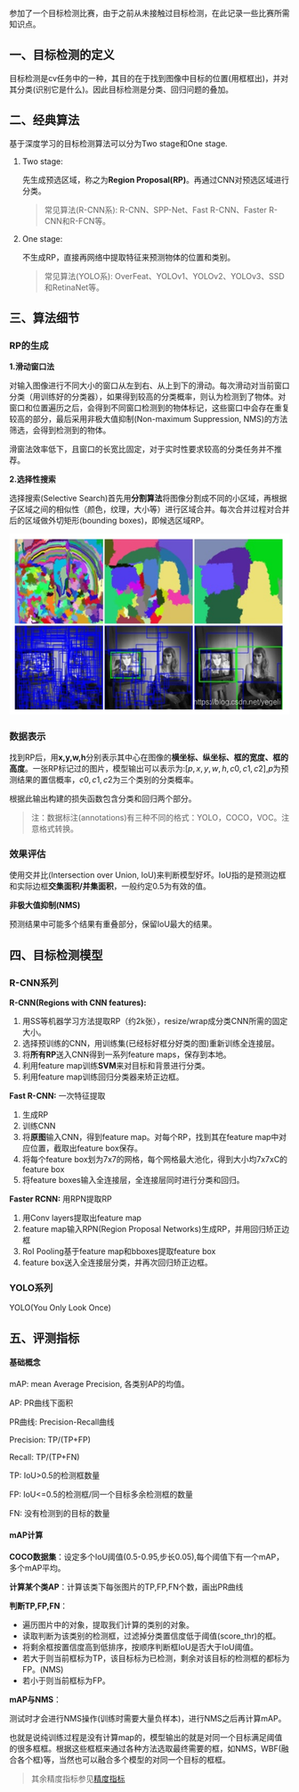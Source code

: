 参加了一个目标检测比赛，由于之前从未接触过目标检测，在此记录一些比赛所需知识点。

## 一、目标检测的定义

目标检测是cv任务中的一种，其目的在于找到图像中目标的位置(用框框出)，并对其分类(识别它是什么)。因此目标检测是分类、回归问题的叠加。

## 二、经典算法

基于深度学习的目标检测算法可以分为Two stage和One stage.

1. Two stage:

   先生成预选区域，称之为**Region Proposal(RP)**。再通过CNN对预选区域进行分类。

   > 常见算法(R-CNN系): R-CNN、SPP-Net、Fast R-CNN、Faster R-CNN和R-FCN等。

2. One stage:

   不生成RP，直接再网络中提取特征来预测物体的位置和类别。

   > 常见算法(YOLO系): OverFeat、YOLOv1、YOLOv2、YOLOv3、SSD和RetinaNet等。

## 三、算法细节

### RP的生成

**1.滑动窗口法**

对输入图像进行不同大小的窗口从左到右、从上到下的滑动。每次滑动对当前窗口分类（用训练好的分类器），如果得到较高的分类概率，则认为检测到了物体。对窗口和位置遍历之后，会得到不同窗口检测到的物体标记，这些窗口中会存在重复较高的部分，最后采用非极大值抑制(Non-maximum Suppression, NMS)的方法筛选，会得到检测到的物体。

滑窗法效率低下，且窗口的长宽比固定，对于实时性要求较高的分类任务并不推荐。

**2.选择性搜索**

选择搜索(Selective Search)首先用**分割算法**将图像分割成不同的小区域，再根据子区域之间的相似性（颜色，纹理，大小等）进行区域合并。每次合并过程对合并后的区域做外切矩形(bounding boxes)，即候选区域RP。

![](./figures/1.png)

### 数据表示

找到RP后，用**x,y,w,h**分别表示其中心在图像的**横坐标、纵坐标、框的宽度、框的高度**。一张RP标记过的图片，模型输出可以表示为:$[p,x,y,w,h,c0,c1,c2]$,$p$为预测结果的置信概率，$c0,c1,c2$为三个类别的分类概率。

根据此输出构建的损失函数包含分类和回归两个部分。

>注：数据标注(annotations)有三种不同的格式：YOLO，COCO，VOC。注意格式转换。

### 效果评估

使用交并比(Intersection over Union, IoU)来判断模型好坏。IoU指的是预测边框和实际边框**交集面积/并集面积**，一般约定0.5为有效的值。



**非极大值抑制(NMS)**

预测结果中可能多个结果有重叠部分，保留IoU最大的结果。

## 四、目标检测模型

### R-CNN系列

**R-CNN(Regions with CNN features):**

1. 用SS等机器学习方法提取RP（约2k张），resize/wrap成分类CNN所需的固定大小。
2. 选择预训练的CNN，用训练集(已经标好框分好类的图)重新训练全连接层。
3. 将**所有RP**送入CNN得到一系列feature maps，保存到本地。
4. 利用feature map训练**SVM**来对目标和背景进行分类。
5. 利用feature map训练回归分类器来矫正边框。

**Fast R-CNN:** 一次特征提取

1. 生成RP
2. 训练CNN
3. 将**原图**输入CNN，得到feature map。对每个RP，找到其在feature map中对应位置，截取出feature box保存。
4. 将每个feature box划为7x7的网格，每个网格最大池化，得到大小均7x7xC的feature box
5. 将feature boxes输入全连接层，全连接层同时进行分类和回归。

**Faster RCNN:** 用RPN提取RP

1. 用Conv layers提取出feature map
2. feature map输入RPN(Region Proposal Networks)生成RP，并用回归矫正边框
3. RoI Pooling基于feature map和bboxes提取feature box
4. feature box送入全连接层分类，并再次回归矫正边框。

### YOLO系列

YOLO(You Only Look Once)

## 五、评测指标

#### **基础概念**

mAP: mean Average Precision, 各类别AP的均值。

AP: PR曲线下面积

PR曲线: Precision-Recall曲线

Precision: TP/(TP+FP)

Recall: TP/(TP+FN)

TP: IoU>0.5的检测框数量

FP: IoU<=0.5的检测框/同一个目标多余检测框的数量

FN: 没有检测到的目标的数量

#### **mAP计算**

**COCO数据集**：设定多个IoU阈值(0.5-0.95,步长0.05),每个阈值下有一个mAP，多个mAP平均。

**计算某个类AP**：计算该类下每张图片的TP,FP,FN个数，画出PR曲线

**判断TP,FP,FN**：

- 遍历图片中的对象，提取我们计算的类别的对象。
- 读取判断为该类别的检测框，过滤掉分类置信度低于阈值(score_thr)的框。
- 将剩余框按置信度高到低排序，按顺序判断框IoU是否大于IoU阈值。
- 若大于则当前框标为TP，该目标标为已检测，剩余对该目标的检测框的都标为FP。(NMS)
- 若小于则当前框标为FP。

**mAP与NMS**：

测试时才会进行NMS操作(训练时需要大量负样本)，进行NMS之后再计算mAP。

也就是说纯训练过程是没有计算map的，模型输出的就是对同一个目标满足阈值的很多框框。根据这些框框来通过各种方法选取最终需要的框，如NMS，WBF(融合各个框)等，当然也可以融合多个模型的对同一个目标的框框。

> 其余精度指标参见[精度指标]()

